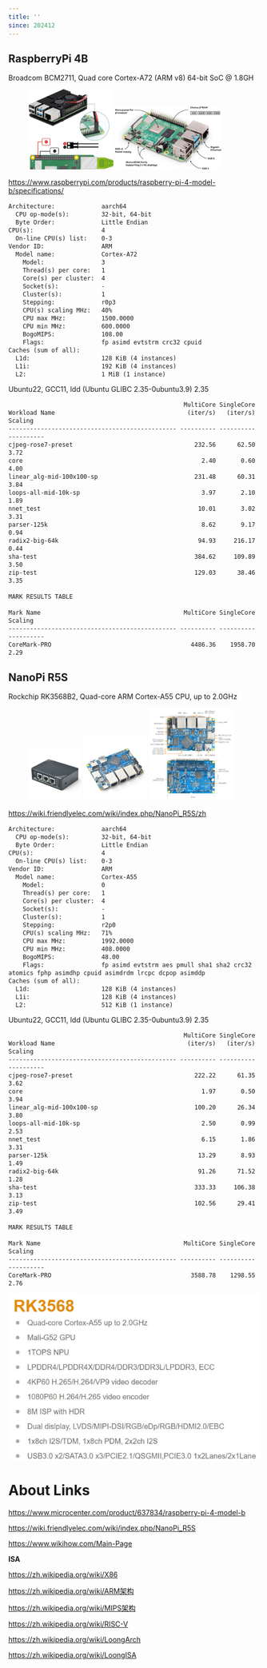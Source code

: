 ```yaml
---
title: ''
since: 202412
---
```



## RaspberryPi 4B

Broadcom BCM2711, Quad core Cortex-A72 (ARM v8) 64-bit SoC @ 1.8GH

<figure>
<img src="./img/raspberry-pi-4.jpg" width="40%" />
<img src="./img/raspberry-pi-4.png" width="50%" />
</figure>

<https://www.raspberrypi.com/products/raspberry-pi-4-model-b/specifications/>

```
Architecture:             aarch64
  CPU op-mode(s):         32-bit, 64-bit
  Byte Order:             Little Endian
CPU(s):                   4
  On-line CPU(s) list:    0-3
Vendor ID:                ARM
  Model name:             Cortex-A72
    Model:                3
    Thread(s) per core:   1
    Core(s) per cluster:  4
    Socket(s):            -
    Cluster(s):           1
    Stepping:             r0p3
    CPU(s) scaling MHz:   40%
    CPU max MHz:          1500.0000
    CPU min MHz:          600.0000
    BogoMIPS:             108.00
    Flags:                fp asimd evtstrm crc32 cpuid
Caches (sum of all):      
  L1d:                    128 KiB (4 instances)
  L1i:                    192 KiB (4 instances)
  L2:                     1 MiB (1 instance)
```

Ubuntu22,  GCC11, ldd (Ubuntu GLIBC 2.35-0ubuntu3.9) 2.35
```
                                                 MultiCore SingleCore
Workload Name                                     (iter/s)   (iter/s)    Scaling
----------------------------------------------- ---------- ---------- ----------
cjpeg-rose7-preset                                  232.56      62.50       3.72
core                                                  2.40       0.60       4.00
linear_alg-mid-100x100-sp                           231.48      60.31       3.84
loops-all-mid-10k-sp                                  3.97       2.10       1.89
nnet_test                                            10.01       3.02       3.31
parser-125k                                           8.62       9.17       0.94
radix2-big-64k                                       94.93     216.17       0.44
sha-test                                            384.62     109.89       3.50
zip-test                                            129.03      38.46       3.35

MARK RESULTS TABLE

Mark Name                                        MultiCore SingleCore    Scaling
----------------------------------------------- ---------- ---------- ----------
CoreMark-PRO                                       4486.36    1958.70       2.29
```



## NanoPi R5S

Rockchip RK3568B2, Quad-core ARM Cortex-A55 CPU, up to 2.0GHz

<figure>
<img src="./img/R5SC-01.jpg" width="25%" />
<img src="./img/NanoPi_R5S-01B.jpg" width="30%" />
<img src="./img/NanoPi_R5S_Layout.jpg" width="40%" />
</figure>

<https://wiki.friendlyelec.com/wiki/index.php/NanoPi_R5S/zh>
```
Architecture:             aarch64
  CPU op-mode(s):         32-bit, 64-bit
  Byte Order:             Little Endian
CPU(s):                   4
  On-line CPU(s) list:    0-3
Vendor ID:                ARM
  Model name:             Cortex-A55
    Model:                0
    Thread(s) per core:   1
    Core(s) per cluster:  4
    Socket(s):            -
    Cluster(s):           1
    Stepping:             r2p0
    CPU(s) scaling MHz:   71%
    CPU max MHz:          1992.0000
    CPU min MHz:          408.0000
    BogoMIPS:             48.00
    Flags:                fp asimd evtstrm aes pmull sha1 sha2 crc32 atomics fphp asimdhp cpuid asimdrdm lrcpc dcpop asimddp
Caches (sum of all):      
  L1d:                    128 KiB (4 instances)
  L1i:                    128 KiB (4 instances)
  L2:                     512 KiB (1 instance)
```

Ubuntu22,  GCC11, ldd (Ubuntu GLIBC 2.35-0ubuntu3.9) 2.35
```
                                                 MultiCore SingleCore
Workload Name                                     (iter/s)   (iter/s)    Scaling
----------------------------------------------- ---------- ---------- ----------
cjpeg-rose7-preset                                  222.22      61.35       3.62
core                                                  1.97       0.50       3.94
linear_alg-mid-100x100-sp                           100.20      26.34       3.80
loops-all-mid-10k-sp                                  2.50       0.99       2.53
nnet_test                                             6.15       1.86       3.31
parser-125k                                          13.29       8.93       1.49
radix2-big-64k                                       91.26      71.52       1.28
sha-test                                            333.33     106.38       3.13
zip-test                                            102.56      29.41       3.49

MARK RESULTS TABLE

Mark Name                                        MultiCore SingleCore    Scaling
----------------------------------------------- ---------- ---------- ----------
CoreMark-PRO                                       3588.78    1298.55       2.76
```


![RK3658](./img/rk3568.jpeg)


# About Links

<https://www.microcenter.com/product/637834/raspberry-pi-4-model-b>

<https://wiki.friendlyelec.com/wiki/index.php/NanoPi_R5S>

<https://www.wikihow.com/Main-Page>

__ISA__

<https://zh.wikipedia.org/wiki/X86>

<https://zh.wikipedia.org/wiki/ARM架构>

<https://zh.wikipedia.org/wiki/MIPS架构>

<https://zh.wikipedia.org/wiki/RISC-V>

<https://zh.wikipedia.org/wiki/LoongArch>

<https://zh.wikipedia.org/wiki/LoongISA>
